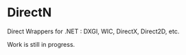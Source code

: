 # DirectN
Direct Wrappers for .NET : DXGI, WIC, DirectX, Direct2D, etc.

Work is still in progress.

